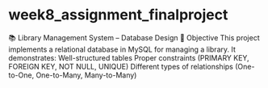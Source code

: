 # week8_assignment_finalproject
📚 Library Management System – Database Design 📌 Objective  This project implements a relational database in MySQL for managing a library. It demonstrates:  Well-structured tables  Proper constraints (PRIMARY KEY, FOREIGN KEY, NOT NULL, UNIQUE)  Different types of relationships (One-to-One, One-to-Many, Many-to-Many)  
